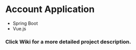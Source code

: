 # Account Application

* Spring Boot
* Vue.js

### Click Wiki for a more detailed project description.
